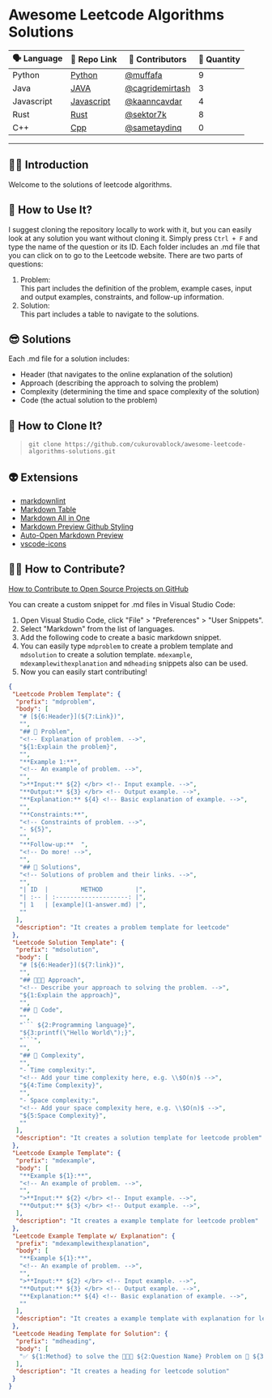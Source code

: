 # Awesome Leetcode Algorithms Solutions

| 🗣️ Language | 🔗 Repo Link                      | 👀 Contributors                                     | 🧠 Quantity |
| -------------- | ---------------------------------- | ---------------------------------------------------- | ------------ |
| Python         | [Python](Python/README.md)         | [@muffafa](https://github.com/muffafa)               | 9            |
| Java           | [JAVA](Java/README.md)             | [@cagridemirtash](https://github.com/cagridemirtash) | 3            |
| Javascript     | [Javascript](Javascript/README.md) | [@kaanncavdar](https://github.com/kaanncavdar)       | 4            |
| Rust           | [Rust](Rust/README.md)             | [@sektor7k](https://github.com/sektor7k)             | 8            |
| C++            | [Cpp](Cpp/README.md)               | [@sametaydinq](https://github.com/sametaydinq)       | 0            |

---

## 🙋🏻 Introduction

Welcome to the solutions of leetcode algorithms.

## 🚀 How to Use It?

I suggest cloning the repository locally to work with it, but you can easily look at any solution you want without cloning it. Simply press `Ctrl + F` and type the name of the question or its ID. Each folder includes an .md file that you can click on to go to the Leetcode website. There are two parts of questions:

1. Problem: </br> This part includes the definition of the problem, example cases, input and output examples, constraints, and follow-up information.
2. Solution: </br> This part includes a table to navigate to the solutions.

## 😎 Solutions

Each .md file for a solution includes:

- Header (that navigates to the online explanation of the solution)
- Approach (describing the approach to solving the problem)
- Complexity (determining the time and space complexity of the solution)
- Code (the actual solution to the problem)

## 👾 How to Clone It?

> `git clone https://github.com/cukurovablock/awesome-leetcode-algorithms-solutions.git`

## 👽 Extensions

- [markdownlint](https://marketplace.visualstudio.com/items?itemName=DavidAnson.vscode-markdownlint)
- [Markdown Table](https://marketplace.visualstudio.com/items?itemName=TakumiI.markdowntable)
- [Markdown All in One](https://marketplace.visualstudio.com/items?itemName=yzhang.markdown-all-in-one)
- [Markdown Preview Github Styling](https://marketplace.visualstudio.com/items?itemName=bierner.markdown-preview-github-styles)
- [Auto-Open Markdown Preview](https://marketplace.visualstudio.com/items?itemName=hnw.vscode-auto-open-markdown-preview)
- [vscode-icons](https://marketplace.visualstudio.com/items?itemName=vscode-icons-team.vscode-icons)

## 🫶🏻 How to Contribute?

[How to Contribute to Open Source Projects on GitHub](https://www.youtube.com/watch?v=waEb2c9NDL8)

You can create a custom snippet for .md files in Visual Studio Code:

1. Open Visual Studio Code, click "File" > "Preferences" > "User Snippets".
2. Select "Markdown" from the list of languages.
3. Add the following code to create a basic markdown snippet.
4. You can easily type `mdproblem` to create a problem template and `mdsolution` to create a solution template. `mdexample`, `mdexamplewithexplanation` and `mdheading` snippets also can be used.
5. Now you can easily start contributing!

``` json
{
 "Leetcode Problem Template": {
  "prefix": "mdproblem",
  "body": [
   "# [${6:Header}](${7:Link})",
   "",
   "## 🚨 Problem",
   "<!-- Explanation of problem. -->",
   "${1:Explain the problem}",
   "",
   "**Example 1:**",
   "<!-- An example of problem. -->",
   "",
   ">**Input:** ${2} </br> <!-- Input example. -->",
   "**Output:** ${3} </br> <!-- Output example. -->",
   "**Explanation:** ${4} <!-- Basic explanation of example. -->",
   "",
   "**Constraints:**",
   "<!-- Constraints of problem. -->",
   "- ${5}",
   "",
   "**Follow-up:**  ",
   "<!-- Do more! -->",
   "",
   "## 🔐 Solutions",
   "<!-- Solutions of problem and their links. -->",
   "",
   "| ID  |         METHOD         |",
   "| :-- | :--------------------: |",
   "| 1   | [example](1-answer.md) |",
   ""
  ],
  "description": "It creates a problem template for leetcode"
 },
 "Leetcode Solution Template": {
  "prefix": "mdsolution",
  "body": [
   "# [${6:Header}](${7:link})",
   "",
   "## 🧑🏻‍💻 Approach",
   "<!-- Describe your approach to solving the problem. -->",
   "${1:Explain the approach}",
   "",
   "## 🔐 Code",
   "",
   "``` ${2:Programming language}",
   "${3:printf(\"Hello World\");}",
   "```",
   "",
   "## 🧩 Complexity",
   "",
   "- Time complexity:",
   "<!-- Add your time complexity here, e.g. \\$O(n)$ -->",
   "${4:Time Complexity}",
   "",
   "- Space complexity:",
   "<!-- Add your space complexity here, e.g. \\$O(n)$ -->",
   "${5:Space Complexity}",
   ""
  ],
  "description": "It creates a solution template for leetcode problem"
 },
 "Leetcode Example Template": {
  "prefix": "mdexample",
  "body": [
   "**Example ${1}:**",
   "<!-- An example of problem. -->",
   "",
   ">**Input:** ${2} </br> <!-- Input example. -->",
   "**Output:** ${3} </br> <!-- Output example. -->",
  ],
  "description": "It creates a example template for leetcode problem"
 },
 "Leetcode Example Template w/ Explanation": {
  "prefix": "mdexamplewithexplanation",
  "body": [
   "**Example ${1}:**",
   "<!-- An example of problem. -->",
   "",
   ">**Input:** ${2} </br> <!-- Input example. -->",
   "**Output:** ${3} </br> <!-- Output example. -->",
   "**Explanation:** ${4} <!-- Basic explanation of example. -->",
   ""
  ],
  "description": "It creates a example template with explanation for leetcode problem"
 },
 "Leetcode Heading Template for Solution": {
  "prefix": "mdheading",
  "body": [
   "✅ ${1:Method} to solve the 🧑🏻‍💻 ${2:Question Name} Problem on 🐍 ${3:Language Name}"
  ],
  "description": "It creates a heading for leetcode solution"
 }
}
```

